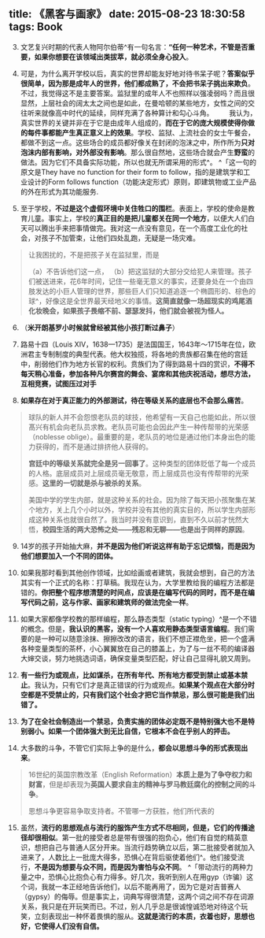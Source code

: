 title: 《黑客与画家》
date: 2015-08-23 18:30:58
tags: Book
---

3. 文艺复兴时期的代表人物阿尔伯蒂^有一句名言：**“任何一种艺术，不管是否重要，如果你想要在该领域出类拔萃，就必须全身心投入**。

4. 可是，为什么离开学校以后，真实的世界却能友好地对待书呆子呢？**答案似乎很简单，因为那是成年人的世界，他们都成熟了，不会把书呆子挑出来欺负**。不过，我觉得这不是主要答案。监狱里的成年人不也照样以强凌弱吗？而且很显然，上层社会的阔太太之间也是如此，在曼哈顿的某些地方，女性之间的交往听来就像高中时代的延续，同样充满了各种算计和勾心斗角。 　　我认为，真实世界的关键并非在于它是由成年人组成的，**而在于它的庞大规模使得你做的每件事都能产生真正意义上的效果**。学校、监狱、上流社会的女士午餐会，都做不到这一点。这些场合的成员都好像关在封闭的泡沫之中，所作所为**只对泡沫内部有影响，对外部没有影响**。那么很自然地，这些场合就会产生**野蛮**的做法。因为它们不具备实际功能，所以也就无所谓采用的形式^。 ^「这一句的原文是They have no function for their form to follow，指的是建筑学和工业设计的Form follows function（功能决定形式）原则，即建筑物或工业产品的外在形式为其功能服务.

5. 至于学校，**不过是这个虚假环境中关住牲口的围栏**。表面上，学校的使命是教育儿童。事实上，学校的**真正目的是把儿童都关在同一个地方**，以便大人们白天可以腾出手来把事情做完。我对这一点没有意见，在一个高度工业化的社会，对孩子不加管束，让他们四处乱跑，无疑是一场灾难。 　　
>让我困扰的，不是把孩子关在监狱里，而是
>
>（a）不告诉他们这一点，
>（b）把这监狱的大部分交给犯人来管理。孩子们被送进来，花6年时间，记住一些毫无意义的事实，还要身处在一个由四肢发达的小巨人管理的世界，那些巨人们只知道追逐一个椭圆形的、棕色的球^，好像这是全世界最天经地义的事情。**这简直就像一场超现实的鸡尾酒化妆晚会，如果孩子畏缩不前、瑟瑟发抖，他们就会被视为怪人。**

6. （**米开朗基罗小时候就曾经被其他小孩打断过鼻子**）

7. 路易十四（Louis XIV，1638—1735）是法国国王，1643年～1715年在位，欧洲君主专制制度的典型代表。他大权独揽，将各地的贵族都召集在他的宫廷中，削弱他们作为地方长官的权利。贲族们为了得到路易十四的赏识，**不得不每天稍心准备，参加各种凡尔赛宫的舞会、宴席和其他庆祝活动，想尽方法，互相竞赛，试图压过对手**

8. **如果存在对于真正能力的外部测试，待在等级关系的底层也不会那么痛苦**。
>球队的新人并不会怨恨老队员的球技，他希望有一天自己也能如此，所以很髙兴有机会向老队员求教。老队员可能也会因此产生一种传帮带的光荣感（noblesse oblige）。最重要的是，老队员的地位是通过他们本身出色的能力获得的，而不是通过排挤他人获得的。 　　
>
>**宫廷中的等级关系就完全是另一回事了**。这种类型的团体贬低了每一个成员的人格。底层成员对上层成员毫无敬意，而上层成员也没有传帮带的光荣感。**这里的一切就是杀与被杀的关系**。 
>
>美国中学的学生内部，就是这种关系的社会。因为除了每天把小孩聚集在某个地方，关上几个小时以外，学校并没有其他的真实目的，所以学生内部形成这种关系也就很自然了。我当时并没有意识到，直到不久以前才恍然大悟，**校园生活的两大恐怖之处——残忍和无聊——也是出于同样的原因**。

9. 14岁的孩子开始抽大麻，**并不是因为他们听说这样有助于忘记烦恼，而是因为他们想要加入一个不同的团体。**

10. 如果我那时看到其他创作领域，比如绘画或者建筑，我就会想到，自己的方法其实有一个正式的名称：打草稿。我现在认为，大学里教给我的编程方法都是错的。**你把整个程序想清楚的时间点，应该是在编写代码的同时，而不是在编写代码之前，这与作家、画家和建筑师的做法完全一样**。

11. 如果大家都像学校教的那样编程，那么静态类型（static typing）^是一个不错的槪念。但是，**我认识的黑客，没有一个人喜欢用静态类型语言编程**。我们需要的是一种可以随意涂抹、擦擦改改的语言，我们不想正襟危坐，把一个盛满各种变量类型的茶杯，小心翼翼放在自己的膝盖上，为了与一丝不苟的编译器大婶交谈，努力地挑选词语，确保变量类型匹配，好让自己显得礼貌又周到。

12. **有一些行为或观点，比如谋杀，在所有年代、所有地方都受到禁止或基本禁止**。我认为，只有它们才是真正错误的行为或观点。**如果某个观点在大部分时空都是不受禁止的，只有我们这个社会才把它当作禁忌，那么很可能是我们出错了。**

13. **为了在全社会制造出一个禁忌，负责实施的团体必定既不是特别强大也不是特别弱小。如果一个团体强大到无比自信，它根本不会在乎别人的抨击。**

14. 大多数的斗争，不管它们实际上争的是什么，**都会以思想斗争的形式表现出来**。
>16世纪的英国宗教改革（English Reformation）**本质上是为了争夺权力和财富**，但是却表现为**英国人要求自主的精神与罗马教廷腐化的控制之间的斗争**。
>
>思想斗争更容易争取支持者。不管哪一方获胜，他们所代表的

15. 虽然，**流行的思想观点与流行的服饰产生方式不尽相同，但是，它们的传播途径却很相似**。第一批的接受者总是带有很强的抱负心，他们有自觉的精英意识，想把自己与普通人区分开来。当流行趋势确立以后，第二批接受者就加入进来了，人数比上一批庞大得多，恐惧心在背后驱使着他们^。他们接受流行，**不是因为想要与众不同，而是因为害怕与众不同**。 ^「带动流行的两种力量之中，恐惧心比抱负心有力得多。好几次，我听到别人在用gyp（诈骗）这个词，我就一本正经地告诉他们，以后不能再用了，因为它是对吉普赛人（gypsy）的侮辱。但是事实上，词典写得很清楚，这两个词之间不存在词源关系，我只是在开玩笑而已。不过，别人几乎总是很诚惶诚恐地对待这个玩笑，立刻表现出一种怀着畏惧的服从。**这就是流行的本质，衣着也好，思想也好，它使得人们没有自信。**